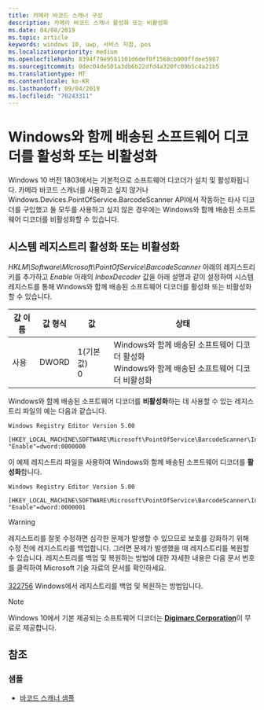 ```yaml
---
title: 카메라 바코드 스캐너 구성
description: 카메라 바코드 스캐너 활성화 또는 비활성화
ms.date: 04/08/2019
ms.topic: article
keywords: windows 10, uwp, 서비스 지점, pos
ms.localizationpriority: medium
ms.openlocfilehash: 8394f79e9581101d6def0f1568cb000ffdee5987
ms.sourcegitcommit: 0dec04de501a3db6b22dfd4a320fc09b5c4a21b5
ms.translationtype: MT
ms.contentlocale: ko-KR
ms.lasthandoff: 09/04/2019
ms.locfileid: "70243311"
---
```

# <a name="enable-or-disable-the-software-decoder-that-ships-with-windows"></a>Windows와 함께 배송된 소프트웨어 디코더를 활성화 또는 비활성화

Windows 10 버전 1803에서는 기본적으로 소프트웨어 디코더가 설치 및 활성화됩니다.  카메라 바코드 스캐너를 사용하고 싶지 않거나 Windows.Devices.PointOfService.BarcodeScanner API에서 작동하는 타사 디코더를 구입했고 둘 모두를 사용하고 싶지 않은 경우에는 Windows와 함께 배송된 소프트웨어 디코더를 비활성화할 수 있습니다.

## <a name="enable-or-disable-using-the-system-registry"></a>시스템 레지스트리 활성화 또는 비활성화

*HKLM\Software\Microsoft\PointOfService\BarcodeScanner* 아래의 레지스트리 키를 추가하고 *Enable* 아래의 *InboxDecoder* 값을 아래 설명과 같이 설정하여 시스템 레지스트를 통해 Windows와 함께 배송된 소프트웨어 디코더를 활성화 또는 비활성화할 수 있습니다.

| 값 이름  | 값 형식 | 값 | 상태 |
| ----------- | --------- | -------|--------|
| 사용      | DWORD     | 1(기본값)<br/>0 |  Windows와 함께 배송된 소프트웨어 디코더 활성화 <br/> Windows와 함께 배송된 소프트웨어 디코더 비활성화 |

Windows와 함께 배송된 소프트웨어 디코더를 **비활성화**하는 데 사용할 수 있는 레지스트리 파일의 예는 다음과 같습니다.

```text
Windows Registry Editor Version 5.00

[HKEY_LOCAL_MACHINE\SOFTWARE\Microsoft\PointOfService\BarcodeScanner\InboxDecoder]
"Enable"=dword:0000000
```  

이 예제 레지스트리 파일을 사용하여 Windows와 함께 배송된 소프트웨어 디코더를 **활성화**합니다.

```text
Windows Registry Editor Version 5.00

[HKEY_LOCAL_MACHINE\SOFTWARE\Microsoft\PointOfService\BarcodeScanner\InboxDecoder]
"Enable"=dword:0000001
```  

> [!Warning]
> 레지스트리를 잘못 수정하면 심각한 문제가 발생할 수 있으므로  보호를 강화하기 위해 수정 전에 레지스트리를 백업합니다.  그러면 문제가 발생했을 때 레지스트리를 복원할 수 있습니다.  레지스트리를 백업 및 복원하는 방법에 대한 자세한 내용은 다음 문서 번호를 클릭하여 Microsoft 기술 자료의 문서를 확인하세요. <br/><br/> [322756](https://support.microsoft.com/help/322756/how-to-back-up-and-restore-the-registry-in-windows) Windows에서 레지스트리를 백업 및 복원하는 방법입니다.

> [!NOTE]
> Windows 10에서 기본 제공되는 소프트웨어 디코더는  [**Digimarc Corporation**](https://www.digimarc.com/)이 무료로 제공합니다.

## <a name="see-also"></a>참조

### <a name="samples"></a>샘플

- [바코드 스캐너 샘플](https://github.com/microsoft/Windows-universal-samples/tree/master/Samples/BarcodeScanner)
